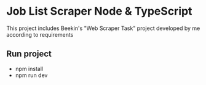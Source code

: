 # Job List Scraper Node & TypeScript

This project includes Beekin's "Web Scraper Task" project developed by me according to requirements

## Run project

-   npm install
-   npm run dev
